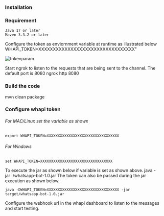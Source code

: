 ### Installation

### Requirement
    Java 17 or later
    Maven 3.3.2 or later

Configure the token as enviornment variable at runtime as illustrated below
WHAPI_TOKEN=XXXXXXXXXXXXXXXXXXXXXXXXXXXXXXXXX"

![tokenparam](https://github.com/user-attachments/assets/9aa95a71-4156-4d3e-a8e4-1ab5894751a4)


Start ngrok to listen to the requests that are being sent to the channel. The default port is 8080 
ngrok http 8080

### Build the code 
mvn clean package 
### Configure whapi token
###### For MAC/Linux set the variable as shown 
    export WHAPI_TOKEN=XXXXXXXXXXXXXXXXXXXXXXXXXXXXXXXXX
###### For Windows
    set WHAPI_TOKEN=XXXXXXXXXXXXXXXXXXXXXXXXXXXXXXXXX

To execute the jar as shown below if variable is set as shown above. 
    java -jar ./whatsapp-bot-1.0.jar
The token can also be passed during the jar execution as shown below.

    java -DWHAPI_TOKEN=XXXXXXXXXXXXXXXXXXXXXXXXXXXXXXXXX -jar target/whatsapp-bot-1.0.jar

Configure the webhook url in the whapi dashboard to listen to the messages and start testing.



 
